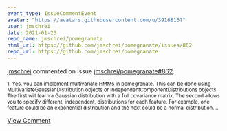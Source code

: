 ```yaml
---
event_type: IssueCommentEvent
avatar: "https://avatars.githubusercontent.com/u/3916816?"
user: jmschrei
date: 2021-01-23
repo_name: jmschrei/pomegranate
html_url: https://github.com/jmschrei/pomegranate/issues/862
repo_url: https://github.com/jmschrei/pomegranate
---
```


<a href='https://github.com/jmschrei' target='_blank'>jmschrei</a> commented on issue <a href='https://github.com/jmschrei/pomegranate/issues/862' target='_blank'>jmschrei/pomegranate#862</a>.

<small>1. Yes, you can implement multivariate HMMs in pomegranate. This can be done using MultivariateGaussianDistribution objects or IndependentComponentDistributions objects. The first will learn a Gaussian distribution with a full covariance matrix. The second allows you to specify different, independent, distributions for each feature. For example, one feature could be an exponential distribution and the next could be a normal distribution....</small>

<a href='https://github.com/jmschrei/pomegranate/issues/862' target='_blank'>View Comment</a>